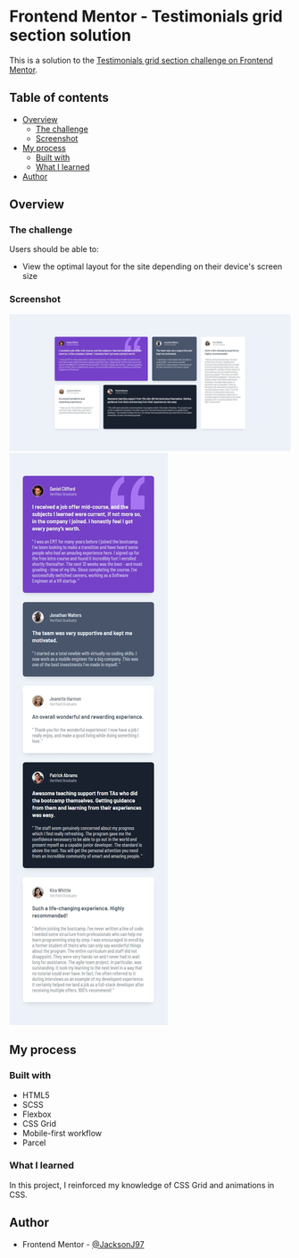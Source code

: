 # Frontend Mentor - Testimonials grid section solution

This is a solution to the [Testimonials grid section challenge on Frontend Mentor](https://www.frontendmentor.io/challenges/testimonials-grid-section-Nnw6J7Un7).

## Table of contents

- [Overview](#overview)
  - [The challenge](#the-challenge)
  - [Screenshot](#screenshot)
- [My process](#my-process)
  - [Built with](#built-with)
  - [What I learned](#what-i-learned)
- [Author](#author)

## Overview

### The challenge

Users should be able to:

- View the optimal layout for the site depending on their device's screen size

### Screenshot

![Desktop view](./design/final-desktop.jpg)
![Mobile view](./design/final-mobile.jpg)

## My process

### Built with

- HTML5
- SCSS
- Flexbox
- CSS Grid
- Mobile-first workflow
- Parcel

### What I learned

In this project, I reinforced my knowledge of CSS Grid and animations in CSS.

## Author

- Frontend Mentor - [@JacksonJ97](https://www.frontendmentor.io/profile/JacksonJ97)
